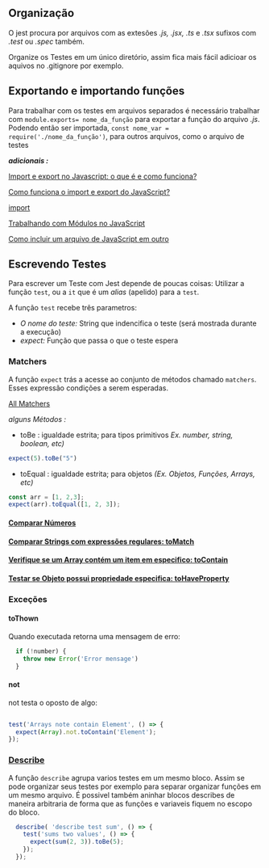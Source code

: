 ## Organização

O jest procura por arquivos com as extesões _.js, .jsx, .ts_ e _.tsx_ sufixos com _.test_ ou _.spec_ também.

Organize os Testes em um único diretório, assim fica mais fácil adicioar os aquivos no .gitignore por exemplo.

## Exportando e importando funções

Para trabalhar com os testes em arquivos separados é necessário trabalhar com `module.exports= nome_da_função` para exportar a função do arquivo _.js_. Podendo então ser importada, `const nome_var = require('./nome_da_função')`, para outros arquivos, como o arquivo de testes

**_adicionais :_**

[Import e export no Javascript: o que é e como funciona?](https://blog.betrybe.com/tecnologia/import-e-export/#:~:text=Para%20importar%20qualquer%20vari%C3%A1vel%20ou,erro%20na%20execu%C3%A7%C3%A3o%20do%20c%C3%B3digo.)

[Como funciona o import e export do JavaScript?](https://www.alura.com.br/artigos/como-funciona-o-import-e-export-do-javascript)

[import](https://developer.mozilla.org/pt-BR/docs/Web/JavaScript/Reference/Statements/import)

[Trabalhando com Módulos no JavaScript](https://www.devmedia.com.br/trabalhando-com-modulos-no-javascript/40091)

[Como incluir um arquivo de JavaScript em outro](https://www.horadecodar.com.br/2020/08/13/como-incluir-um-arquivo-de-javascript-em-outro/)

## Escrevendo Testes

Para escrever um  Teste com Jest depende de poucas coisas: Utilizar a função `test`, ou a `it` que é um _alias_ (apelido) para a `test`.

A função `test` recebe três parametros:

- _O nome do teste:_ String que indencifica o teste (será mostrada durante a execução)
- _expect:_ Função que passa o que o teste espera

### Matchers

A função `expect` trás a acesse ao conjunto de métodos chamado `matchers`. Esses expressão condições a serem esperadas.

[All Matchers](https://jestjs.io/docs/en/expect)

_alguns Métodos :_

- toBe : igualdade estrita; para tipos primitivos _Ex. number, string, boolean, etc)_

```javascript
expect(5).toBe("5")
```

- toEqual : igualdade estrita; para objetos _(Ex. Objetos, Funções, Arrays, etc)_

```javascript
const arr = [1, 2,3];
expect(arr).toEqual([1, 2, 3]);
```

#### [Comparar Números](https://jestjs.io/docs/pt-BR/using-matchers#n%C3%BAmeros)

#### [Comparar Strings com expressões regulares: toMatch](https://jestjs.io/docs/pt-BR/expect#tomatchregexporstring)

#### [Verifique se um Array contém um item em especifico: toContain](https://jestjs.io/docs/pt-BR/expect#tocontainitem)

#### [Testar se Objeto possui propriedade especifica: toHaveProperty](https://jestjs.io/docs/pt-BR/expect#tohavepropertykeypath-value)


### Exceções


#### toThown

Quando executada retorna uma mensagem de erro:

```javascript
  if (!number) {
    throw new Error('Error mensage')
  }
```

#### not

not testa o oposto de algo:

```javascript

test('Arrays note contain Element', () => {
  expect(Array).not.toContain('Element');
});
```

### [Describe](https://jestjs.io/docs/pt-BR/api#describename-fn)

A função `describe` agrupa varios testes em um mesmo bloco. Assim se pode organizar seus testes por exemplo para separar organizar funções em um mesmo arquivo. É possivel também aninhar blocos describes de maneira arbitraria de forma que as funções e variaveis fiquem no escopo do bloco.

```javascript
  describe( 'describe test sum', () => {
    test('sums two values', () => {
      expect(sum(2, 3)).toBe(5);
    });
  });
```

